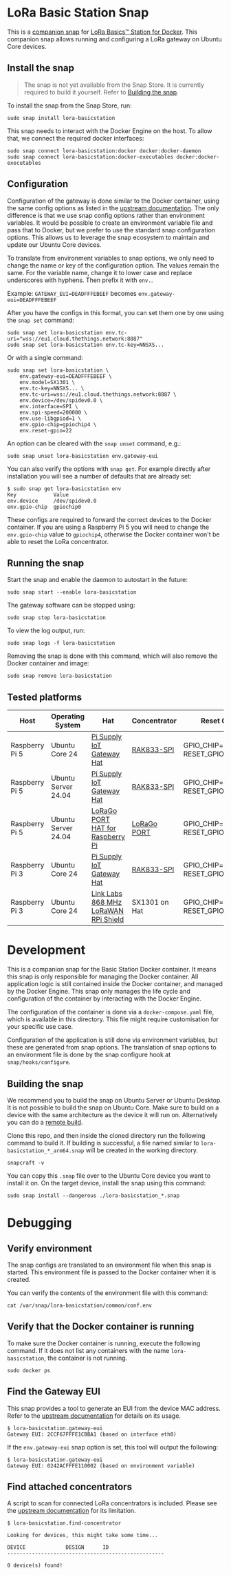 # LoRa Basic Station Snap

This is a [companion snap](https://ubuntu.com/core/docs/docker-companion-snap) for [LoRa Basics™ Station for Docker](https://github.com/xoseperez/basicstation-docker).
This companion snap allows running and configuring a LoRa gateway on Ubuntu Core devices.

## Install the snap

> The snap is not yet available from the Snap Store.
> It is currently required to build it yourself.
> Refer to [Building the snap](#building-the-snap).

To install the snap from the Snap Store, run:

```
sudo snap install lora-basicstation
```

This snap needs to interact with the Docker Engine on the host.
To allow that, we connect the required docker interfaces:

```
sudo snap connect lora-basicstation:docker docker:docker-daemon
sudo snap connect lora-basicstation:docker-executables docker:docker-executables
```

## Configuration

Configuration of the gateway is done similar to the Docker container, 
using the same config options as listed in the [upstream documentation](https://github.com/xoseperez/basicstation-docker?tab=readme-ov-file#configure-the-gateway).
The only difference is that we use snap config options rather than environment variables.
It would be possible to create an environment variable file and pass that to Docker, but we prefer to use the standard snap configuration options.
This allows us to leverage the snap ecosystem to maintain and update our Ubuntu Core devices.

To translate from environment variables to snap options, we only need to change the name or key of the configuration option.
The values remain the same.
For the variable name, change it to lower case and replace underscores with hyphens.
Then prefix it with `env.`.

Example:
`GATEWAY_EUI=DEADFFFEBEEF` becomes `env.gateway-eui=DEADFFFEBEEF`

After you have the configs in this format, you can set them one by one using the `snap set` command:

```
sudo snap set lora-basicstation env.tc-uri="wss://eu1.cloud.thethings.network:8887"
sudo snap set lora-basicstation env.tc-key=NNSXS...
```

Or with a single command:

```
sudo snap set lora-basicstation \
    env.gateway-eui=DEADFFFEBEEF \
    env.model=SX1301 \
    env.tc-key=NNSXS... \
    env.tc-uri=wss://eu1.cloud.thethings.network:8887 \
    env.device=/dev/spidev0.0 \
    env.interface=SPI \
    env.spi-speed=200000 \
    env.use-libgpiod=1 \
    env.gpio-chip=gpiochip4 \
    env.reset-gpio=22
```

An option can be cleared with the `snap unset` command, e.g.:

```
sudo snap unset lora-basicstation env.gateway-eui
```

You can also verify the options with `snap get`.
For example directly after installation you will see a number of defaults that are already set:

```
$ sudo snap get lora-basicstation env
Key            Value
env.device     /dev/spidev0.0
env.gpio-chip  gpiochip0
```

These configs are required to forward the correct devices to the Docker container.
If you are using a Raspberry Pi 5 you will need to change the `env.gpio-chip` value to `gpiochip4`, otherwise the Docker container won't be able to reset the LoRa concentrator.

## Running the snap

Start the snap and enable the daemon to autostart in the future:

```
sudo snap start --enable lora-basicstation
```

The gateway software can be stopped using:

```
sudo snap stop lora-basicstation
```

To view the log output, run:

```
sudo snap logs -f lora-basicstation
```

Removing the snap is done with this command, which will also remove the Docker container and image:

```
sudo snap remove lora-basicstation
```

## Tested platforms

| Host           | Operating System    | Hat                                                                                                                   | Concentrator                                                                                     | Reset GPIO                        |
| -------------- | ------------------- | --------------------------------------------------------------------------------------------------------------------- | ------------------------------------------------------------------------------------------------ | --------------------------------- |
| Raspberry Pi 5 | Ubuntu Core 24      | [Pi Supply IoT Gateway Hat](https://uk.pi-supply.com/products/iot-lora-gateway-hat-for-raspberry-pi)                  | [RAK833-SPI](https://www.rakwireless.com/en-us/products/lpwan-gateways-and-concentrators/rak833) | GPIO_CHIP=gpiochip4 RESET_GPIO=22 |
| Raspberry Pi 5 | Ubuntu Server 24.04 | [Pi Supply IoT Gateway Hat](https://uk.pi-supply.com/products/iot-lora-gateway-hat-for-raspberry-pi)                  | [RAK833-SPI](https://www.rakwireless.com/en-us/products/lpwan-gateways-and-concentrators/rak833) | GPIO_CHIP=gpiochip4 RESET_GPIO=22 |
| Raspberry Pi 5 | Ubuntu Server 24.04 | [LoRaGo PORT HAT for Raspberry Pi](https://sandboxelectronics.com/?product=lorago-port-multi-channel-lorawan-gateway) | [LoRaGo PORT](https://sandboxelectronics.com/?p=2669)                                            | GPIO_CHIP=gpiochip4 RESET_GPIO=25 |
| Raspberry Pi 3 | Ubuntu Core 24      | [Pi Supply IoT Gateway Hat](https://uk.pi-supply.com/products/iot-lora-gateway-hat-for-raspberry-pi)                  | [RAK833-SPI](https://www.rakwireless.com/en-us/products/lpwan-gateways-and-concentrators/rak833) | GPIO_CHIP=gpiochip0 RESET_GPIO=22 |
| Raspberry Pi 3 | Ubuntu Core 24      | [Link Labs 868 MHz LoRaWAN RPi Shield](https://www.amazon.co.uk/868-MHz-LoRaWAN-RPi-Shield/dp/B01G7G54O2)             | SX1301 on Hat                                                                                    | GPIO_CHIP=gpiochip0 RESET_GPIO=5  |

# Development

This is a companion snap for the Basic Station Docker container.
It means this snap is only responsible for managing the Docker container.
All application logic is still contained inside the Docker container, and managed by the Docker Engine.
This snap only manages the life cycle and configuration of the container by interacting with the Docker Engine.

The configuration of the container is done via a `docker-compose.yaml` file, which is available in this directory.
This file might require customisation for your specific use case.

Configuration of the application is still done via environment variables, but these are generated from snap options.
The translation of snap options to an environment file is done by the snap configure hook at `snap/hooks/configure`.

## Building the snap

We recommend you to build the snap on Ubuntu Server or Ubuntu Desktop.
It is not possible to build the snap on Ubuntu Core.
Make sure to build on a device with the same architecture as the device it will run on.
Alternatively you can do a [remote build](https://snapcraft.io/docs/remote-build).

Clone this repo, and then inside the cloned directory run the following command to build it.
If building is successful, a file named similar to `lora-basicstation_*_arm64.snap` will be created in the working directory.

```
snapcraft -v
```

You can copy this `.snap` file over to the Ubuntu Core device you want to install it on.
On the target device, install the snap using this command:

```
sudo snap install --dangerous ./lora-basicstation_*.snap
```

# Debugging

## Verify environment

The snap configs are translated to an environment file when this snap is started.
This environment file is passed to the Docker container when it is created.

You can verify the contents of the environment file with this command:

```
cat /var/snap/lora-basicstation/common/conf.env
```

## Verify that the Docker container is running

To make sure the Docker container is running, execute the following command.
If it does not list any containers with the name `lora-basicstation`, the container is not running.

```
sudo docker ps
```

## Find the Gateway EUI

This snap provides a tool to generate an EUI from the device MAC address.
Refer to the [upstream documentation](https://github.com/xoseperez/basicstation-docker?tab=readme-ov-file#get-the-eui-of-the-gateway) for details on its usage.

```
$ lora-basicstation.gateway-eui
Gateway EUI: 2CCF67FFFE1CBBA1 (based on interface eth0)
```

If the `env.gateway-eui` snap option is set, this tool will output the following:

```
$ lora-basicstation.gateway-eui
Gateway EUI: 0242ACFFFE110002 (based on environment variable)
```

## Find attached concentrators

A script to scan for connected LoRa concentrators is included.
Please see the [upstream documentation](https://github.com/xoseperez/basicstation-docker?tab=readme-ov-file#find-the-concentrator) for its limitation.

```
$ lora-basicstation.find-concentrator

Looking for devices, this might take some time...

DEVICE             DESIGN      ID
---------------------------------------------------

0 device(s) found!
```
